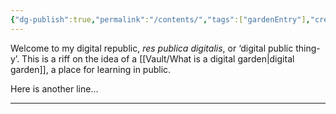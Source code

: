 ```yaml
---
{"dg-publish":true,"permalink":"/contents/","tags":["gardenEntry"],"created":"2025-07-22T17:59:58.136+01:00","updated":"2025-07-22T23:26:46.783+01:00"}
---
```


Welcome to my digital republic, *res publica digitalis*, or ‘digital public thing-y’. This is a riff on the idea of a [[Vault/What is a digital garden\|digital garden]], a place for learning in public.

Here is another line…
___

